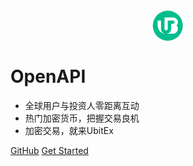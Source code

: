 <!-- _coverpage.md -->

<div class="flex-alc">
<svg viewBox="0 0 31 32" fill="none" xmlns="http://www.w3.org/2000/svg" style="width:50px;height:50px" class="my_mr8__ozg6q"><g id="Group 40465"><path id="Vector" d="M15.2947 31.1479C23.7417 31.1479 30.5893 24.3003 30.5893 15.8533C30.5893 7.40625 23.7417 0.558594 15.2947 0.558594C6.84767 0.558594 0 7.40625 0 15.8533C0 24.3003 6.84767 31.1479 15.2947 31.1479Z" fill="#01BD8D"></path><path id="Vector_2" d="M8.33702 10.5404H4.94385V15.7696C4.94385 20.34 8.72606 24.0453 13.3915 24.0453H20.3817C23.2875 24.0453 25.6429 21.7378 25.6429 18.8912V18.6536C25.6429 16.9499 24.7256 16.0036 24.2515 15.6705L24.1125 15.5828C25.2704 14.7596 25.6321 13.9817 25.6321 12.1832V12.1485C25.6321 9.50011 23.4405 7.35352 20.7375 7.35352H11.9346V19.0524C11.9346 19.9444 12.6724 20.6673 13.583 20.6673C14.4935 20.6673 15.2314 19.9444 15.2314 19.0524V10.5836H20.5656C21.4834 10.5836 22.2277 11.3124 22.2277 12.2119C22.2277 13.1109 21.4838 13.8401 20.5656 13.8401H18.743V19.0969C18.743 21.8007 16.4888 24.0453 13.7287 24.0453H13.2594C10.5431 24.0453 8.33702 21.8558 8.33702 19.1948V10.5404Z" fill="white"></path></g></svg>
<!-- <p class="brand">UBitEx OpenAPI</p>-->
</div>

<style>
.flex-alc {
    display: flex;
    align-items: center;
    justify-content: center;
}
.brand {
    font-size: 20px;
    font-weight: 600;
    margin-right: 23px
}
</style>

# OpenAPI 

- 全球用户与投资人零距离互动
- 热门加密货币，把握交易良机
- 加密交易，就来UbitEx


[GitHub](https://github.com/ubitex/api-ubitex.com)
[Get Started](/zh-cn/)
